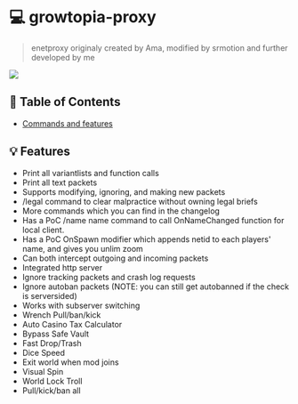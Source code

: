 # 💻 growtopia-proxy
> enetproxy originaly created by Ama, modified by srmotion and further developed by me
 
<img src="https://img.shields.io/static/v1?label=Version&message=2.4&color=orange"></img>
## 🚩 Table of Contents
- [Commands and features](#-features)

## 💡 Features
* Print all variantlists and function calls
* Print all text packets
* Supports modifying, ignoring, and making new packets
* /legal command to clear malpractice without owning legal briefs
* More commands which you can find in the changelog
* Has a PoC /name name command to call OnNameChanged function for local client.
* Has a PoC OnSpawn modifier which appends netid to each players' name, and gives you unlim zoom
* Can both intercept outgoing and incoming packets
* Integrated http server
* Ignore tracking packets and crash log requests
* Ignore autoban packets (NOTE: you can still get autobanned if the check is serversided)
* Works with subserver switching
* Wrench Pull/ban/kick
* Auto Casino Tax Calculator
* Bypass Safe Vault
* Fast Drop/Trash
* Dice Speed
* Exit world when mod joins
* Visual Spin
* World Lock Troll
* Pull/kick/ban all
